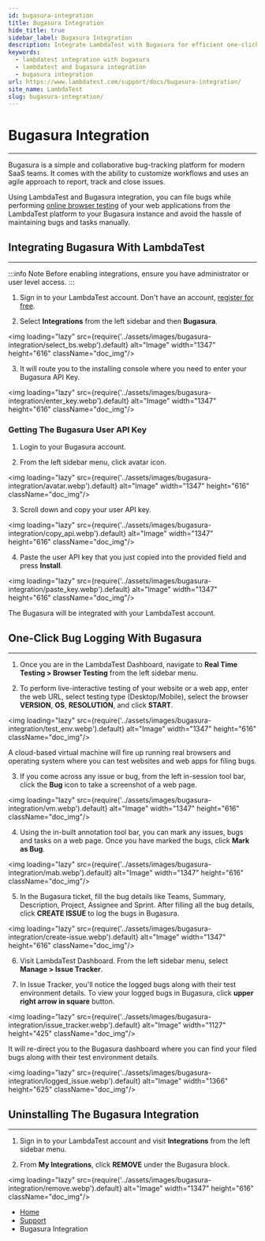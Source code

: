 ```yaml
---
id: bugasura-integration
title: Bugasura Integration
hide_title: true
sidebar_label: Bugasura Integration
description: Integrate LambdaTest with Bugasura for efficient one-click bug logging of your web applications and avoid the hassle of maintaining bugs and tasks manually.
keywords:
  - lambdatest integration with bugasura
  - lambdatest and bugasura integration 
  - bugasura integration
url: https://www.lambdatest.com/support/docs/bugasura-integration/
site_name: LambdaTest
slug: bugasura-integration/
---
```


<script type="application/ld+json"
      dangerouslySetInnerHTML={{ __html: JSON.stringify({
       "@context": "https://schema.org",
        "@type": "BreadcrumbList",
        "itemListElement": [{
          "@type": "ListItem",
          "position": 1,
          "name": "Home",
          "item": "https://www.lambdatest.com"
        },{
          "@type": "ListItem",
          "position": 2,
          "name": "Support",
          "item": "https://www.lambdatest.com/support/docs/"
        },{
          "@type": "ListItem",
          "position": 3,
          "name": "Bugasura Integration",
          "item": "https://www.lambdatest.com/support/docs/bugasura-integration/"
        }]
      })
    }}
></script>

# Bugasura Integration
***

Bugasura is a simple and collaborative bug-tracking platform for modern SaaS teams. It comes with the ability to customize workflows and uses an agile approach to report, track and close issues.

Using LambdaTest and Bugasura integration, you can file bugs while performing [online browser testing](https://www.lambdatest.com) of your web applications from the LambdaTest platform to your Bugasura instance and avoid the hassle of maintaining bugs and tasks manually.

## Integrating Bugasura With LambdaTest
***

:::info Note
Before enabling integrations, ensure you have administrator or user level access.
:::

1. Sign in to your LambdaTest account. Don't have an account, [register for free](https://accounts.lambdatest.com/register).

2. Select **Integrations** from the left sidebar and then **Bugasura**.

<img loading="lazy" src={require('../assets/images/bugasura-integration/select_bs.webp').default} alt="Image" width="1347" height="616"  className="doc_img"/>

3. It will route you to the installing console where you need to enter your Bugasura API Key.

<img loading="lazy" src={require('../assets/images/bugasura-integration/enter_key.webp').default} alt="Image" width="1347" height="616"  className="doc_img"/>

### Getting The Bugasura User API Key

1. Login to your Bugasura account.

2. From the left sidebar menu, click avatar icon.

<img loading="lazy" src={require('../assets/images/bugasura-integration/avatar.webp').default} alt="Image" width="1347" height="616"  className="doc_img"/>

3. Scroll down and copy your user API key.

<img loading="lazy" src={require('../assets/images/bugasura-integration/copy_api.webp').default} alt="Image" width="1347" height="616"  className="doc_img"/>

4. Paste the user API key that you just copied into the provided field and press **Install**.

<img loading="lazy" src={require('../assets/images/bugasura-integration/paste_key.webp').default} alt="Image" width="1347" height="616"  className="doc_img"/>

The Bugasura will be integrated with your LambdaTest account. 

## One-Click Bug Logging With Bugasura
***

1. Once you are in the LambdaTest Dashboard, navigate to **Real Time Testing > Browser Testing** from the left sidebar menu.

2. To perform live-interactive testing of your website or a web app, enter the web URL, select testing type (Desktop/Mobile), select the browser **VERSION**, **OS**, **RESOLUTION**, and click **START**.

<img loading="lazy" src={require('../assets/images/bugasura-integration/test_env.webp').default} alt="Image" width="1347" height="616"  className="doc_img"/>

A cloud-based virtual machine will fire up running real browsers and operating system where you can test websites and web apps for filing bugs.

3. If you come across any issue or bug, from the left in-session tool bar, click the **Bug** icon to take a screenshot of a web page.

<img loading="lazy" src={require('../assets/images/bugasura-integration/vm.webp').default} alt="Image" width="1347" height="616"  className="doc_img"/>

4. Using the in-built annotation tool bar, you can mark any issues, bugs and tasks on a web page. Once you have marked the bugs, click **Mark as Bug**.

<img loading="lazy" src={require('../assets/images/bugasura-integration/mab.webp').default} alt="Image" width="1347" height="616"  className="doc_img"/>

5. In the Bugasura ticket, fill the bug details like Teams, Summary, Description, Project, Assignee and Sprint. After filling all the bug details, click **CREATE ISSUE** to log the bugs in Bugasura.

<img loading="lazy" src={require('../assets/images/bugasura-integration/create-issue.webp').default} alt="Image" width="1347" height="616"  className="doc_img"/>

6. Visit LambdaTest Dashboard. From the left sidebar menu, select **Manage > Issue Tracker**. 

8. In Issue Tracker, you'll notice the logged bugs along with their test environment details. To view your logged bugs in Bugasura, click **upper right arrow in square** button.

<img loading="lazy" src={require('../assets/images/bugasura-integration/issue_tracker.webp').default} alt="Image" width="1127" height="425"  className="doc_img"/>


It will re-direct you to the Bugasura dashboard where you can find your filed bugs along with their test environment details.

<img loading="lazy" src={require('../assets/images/bugasura-integration/logged_issue.webp').default} alt="Image" width="1366" height="625"  className="doc_img"/>

## Uninstalling The Bugasura Integration
***

1. Sign in to your LambdaTest account and visit **Integrations** from the left sidebar menu.

2. From **My Integrations**, click **REMOVE** under the Bugasura block.

<img loading="lazy" src={require('../assets/images/bugasura-integration/remove.webp').default} alt="Image" width="1347" height="616"  className="doc_img"/>


<nav aria-label="breadcrumbs">
  <ul className="breadcrumbs">
    <li className="breadcrumbs__item">
      <a className="breadcrumbs__link" href="https://www.lambdatest.com">
        Home
      </a>
    </li>
    <li className="breadcrumbs__item">
      <a className="breadcrumbs__link" target="_self" href="https://www.lambdatest.com/support/docs/">
        Support
      </a>
    </li>
    <li className="breadcrumbs__item breadcrumbs__item--active">
      <span className="breadcrumbs__link">
        Bugasura Integration
      </span>
    </li>
  </ul>
</nav>

